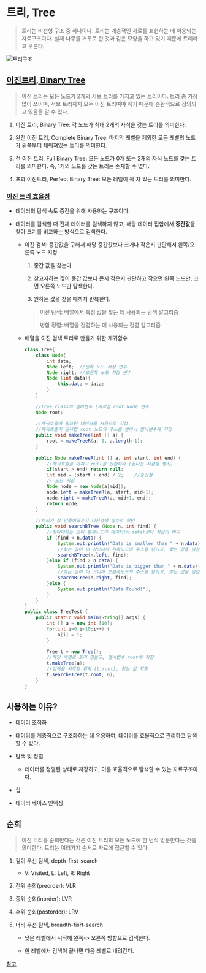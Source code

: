 # 트리, Tree

> 트리는 비선형 구조 중 하나이다. 트리는 계층적인 자료를 표현하는 데 이용되는 자료구조이다. 실제 나무를 거꾸로 한 것과 같은 모양을 하고 있기 때문에 트리라고 부른다.

![트리구조](https://miro.medium.com/v2/resize:fit:720/format:webp/1*F78cM2sJ5Ix83EBWpPoNlw.png)

## [이진트리, Binary Tree](https://habitus92.tistory.com/19)

> 이진 트리는 모든 노드가 2개의 서브 트리를 가지고 있는 트리이다. 트리 중 가장 많이 쓰이며, 서브 트리까지 모두 이진 트리여야 하기 때문에 순환적으로 정의되고 있음을 알 수 있다.

1. 이진 트리, Binary Tree: 각 노드가 최대 2개의 자식을 갖는 트리를 의미한다.

2. 완전 이진 트리, Complete Binary Tree: 마지막 레벨을 제외한 모든 레벨의 노드가 왼쪽부터 채워져있는 트리를 의미한다.

3. 전 이진 트리, Full Binary Tree: 모든 노드가 0개 또는 2개의 자식 노드를 갖는 트리를 의미한다. 즉, 1개의 노드를 갖는 트리는 존재할 수 없다.

4. 포화 이진트리, Perfect Binary Tree: 모든 레벨이 꽉 차 있는 트리를 의미한다.

### [이진 트리 효율성](https://heestory217.tistory.com/24)

- 데이터의 탐색 속도 증진을 위해 사용하는 구조이다.

- 데이터를 검색할 때 전체 데이터를 검색하지 않고, 해당 데이터 집합에서 **중간값**을 찾아 크기를 비교하는 방식으로 검색한다.
  
  - 이진 검색: 중간값을 구해서 해당 중간값보다 크거나 작은지 판단해서 왼쪽/오른쪽 노드 지정
    
    1. 중간 값을 찾는다.
    
    2. 찾고자하는 값이 중간 값보다 큰지 작은지 판단하고 작으면 왼쪽 노드만, 크면 오른쪽 노드만 탐색한다.
    
    3. 원하는 값을 찾을 때까지 반복한다.
    
    > 이진 탐색: 배열에서 특정 값을 찾는 데 사용되는 탐색 알고리즘
    > 
    > 병합 정렬: 배열을 정렬하는 데 사용되는 정렬 알고리즘
  
  - 배열을 이진 검색 트리로 만들기 위한 재귀함수
    
    ```java
    class Tree{
    	class Node{
    		int data;
    		Node left;	//왼쪽 노드 저장 변수
    		Node right;	//오른쪽 노드 저장 변수
    		Node (int data){
    			this.data = data;
    		}
    	}
    	
    	//Tree class의 멤버변수 (시작점 root Node 변수
    	Node root;
    	
    	//재귀호출에 필요한 데이터를 처음으로 지정 
    	//재귀호출이 끝나면 root 노드의 주소를 받아서 멤버변수에 저장
    	public void makeTree(int [] a) {
    		root = makeTreeR(a, 0, a.length-1);
    	}
    	
    	public Node makeTreeR(int [] a, int start, int end) {
    		//재귀호출을 마치고 null을 반환하라 (끝나는 시점을 명시)
    		if(start > end) return null;
    		int mid = (start + end) / 2; 	//중간점
    		// 노드 지정
    		Node node = new Node(a[mid]);
    		node.left = makeTreeR(a, start, mid-1);
    		node.right = makeTreeR(a, mid+1, end);
    		return node;
    	}
    	
    	//트리가 잘 만들어졌는지 이진검색 함수로 확인
    	public void searchBTree (Node n, int find) {
    		//찾아야하는 값이 현재노드의 데이터(n.data)보다 작은지 비교
    		if (find < n.data) {
    			System.out.println("Data is smaller than " + n.data);
    			//찾는 값이 더 작으니까 왼쪽노드의 주소를 넘기고, 찾는 값을 넘김 (반복 호출)
    			searchBTree(n.left, find);
    		}else if (find > n.data) {
    			System.out.println("Data is bigger than " + n.data);
    			//찾는 값이 더 크니까 오른쪽노드의 주소를 넘기고, 찾는 값을 넘김 (반복 호출)
    			searchBTree(n.right, find);
    		}else {
    			System.out.println("Data Found!");
    		}
    	}
    }
    public class TreeTest {
    	public static void main(String[] args) {
    		int [] a = new int [10];
    		for(int i=0;i<10;i++) {
    			a[i] = i;
    		}
    		
    		Tree t = new Tree();
    		//해당 배열로 트리 만들고, 멤버변수 root에 저장
    		t.makeTree(a);
    		//검색을 시작할 위치 (t.root), 찾는 값 지정
    		t.searchBTree(t.root, 6);
    	}
    }
    ```
    
    

## 사용하는 이유?

-  데이터 조직화
  
  - 데이터를 계층적으로 구조화하는 데 유용하여, 데이터를 효율적으로 관리하고 탐색할 수 있다.

- 탐색 및 정렬
  
  - 데이터를 정렬된 상태로 저장하고, 이를 효율적으로 탐색할 수 있는 자료구조이다.

- 힙

- 데이터 베이스 인덱싱

## 순회

> 이진 트리를 순회한다는 것은 이진 트리의 모든 노드에 한 번식 방문한다는 것을 의미한다. 트리는 여러가지 순서로 자료에 접근할 수 있다.

1. 깊이 우선 탐색, depth-first-search
   
   - V: Visited, L: Left, R: Right

2. 전위 순회(preorder): VLR

3. 중위 순회(inorder): LVR

4. 후위 순회(postorder): LRV

2. 너비 우선 탐색, breadth-fisrt-search
   
   - 낮은 레벨에서 시작해 왼쪽-> 오른쪽 방향으로 검색한다.
   
   - 한 레벨에서 검색이 끝나면 다음 레벨로 내려간다.

[참고](https://medium.com/quantum-ant/%ED%8A%B8%EB%A6%AC-tree-cec69cfddb14)

